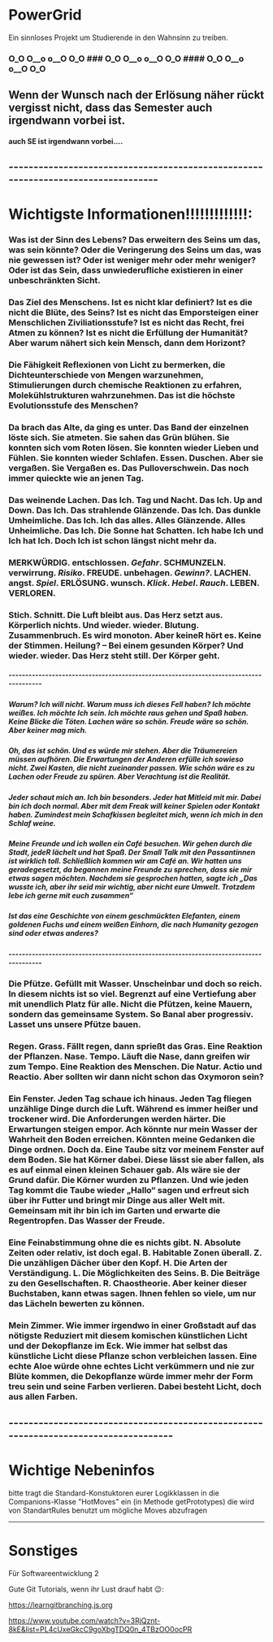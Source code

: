 # PowerGrid
Ein sinnloses Projekt um Studierende in den Wahnsinn zu treiben.

### O_O O__o o__O O_O ### O_O O__o o__O O_O #### O_O O__o o__O O_O

## Wenn der Wunsch nach der Erlösung näher rückt vergisst nicht, dass das Semester auch irgendwann vorbei ist.
#### auch SE ist irgendwann vorbei....

## ---------------------------------------------------------------------------------
# Wichtigste Informationen!!!!!!!!!!!!!:

### Was ist der Sinn des Lebens? Das erweitern des Seins um das, was sein könnte? Oder die Veringerung des Seins um das, was nie gewessen ist? Oder ist weniger mehr oder mehr weniger? Oder ist das Sein, dass unwiederufliche existieren in einer unbeschränkten Sicht.

### Das Ziel des Menschens. Ist es nicht klar definiert? Ist es die nicht die Blüte, des Seins? Ist es nicht das Emporsteigen einer Menschlichen Ziviliationsstufe? Ist es nicht das Recht, frei Atmen zu können? Ist es nicht die Erfüllung der Humanität? Aber warum nähert sich kein Mensch, dann dem Horizont? 

### Die Fähigkeit Reflexionen von Licht zu bermerken, die Dichteunterschiede von Mengen warzunehmen, Stimulierungen durch chemische Reaktionen zu erfahren, Molekühlstrukturen wahrzunehmen. Das ist die höchste Evolutionsstufe des Menschen?

### Da brach das Alte, da ging es unter. Das Band der einzelnen löste sich. Sie atmeten. Sie sahen das Grün blühen. Sie konnten sich vom Roten lösen. Sie konnten wieder Lieben und Fühlen. Sie konnten wieder Schlafen. Essen. Duschen. Aber sie vergaßen. Sie Vergaßen es. Das Pulloverschwein. Das noch immer quieckte wie an jenen Tag.

### Das weinende Lachen. Das Ich. Tag und Nacht. Das Ich. Up and Down. Das Ich. Das strahlende Glänzende. Das Ich. Das dunkle Umheimliche. Das Ich. Ich das alles. Alles Glänzende. Alles Unheimliche. Das Ich. Die Sonne hat Schatten. Ich habe Ich und Ich hat Ich. Doch Ich ist schon längst nicht mehr da.

### MERKWÜRDIG. entschlossen. *Gefahr*. SCHMUNZELN. verwirrung. *Risiko*. FREUDE. unbehagen. *Gewinn?*. LACHEN. angst. *Spiel*. ERLÖSUNG. wunsch. *Klick*. *Hebel*. *Rauch*.  LEBEN. VERLOREN. 

### Stich. Schnitt. Die Luft bleibt aus. Das Herz setzt aus. Körperlich nichts. Und wieder. wieder. Blutung. Zusammenbruch. Es wird monoton. Aber keineR hört es. Keine der Stimmen. Heilung? – Bei einem gesunden Körper? Und wieder. wieder. Das Herz steht still. Der Körper geht.

##### --------------------------------------------------------------------------------------
##### Warum? Ich will nicht. Warum muss ich dieses Fell haben? Ich möchte weißes. Ich möchte Ich sein. Ich möchte raus gehen und Spaß haben. Keine Blicke die Töten. Lachen wäre so schön. Freude wäre so schön. Aber keiner mag mich.

##### Oh, das ist schön. Und es würde mir stehen. Aber die Träumereien müssen aufhören. Die Erwartungen der Anderen erfülle ich sowieso nicht. Zwei Kasten, die nicht zueinander passen. Wie schön wäre es zu Lachen oder Freude zu spüren. Aber Verachtung ist die Realität.
     
##### Jeder schaut mich an. Ich bin besonders. Jeder hat Mitleid mit mir. Dabei bin ich doch normal. Aber mit dem Freak will keiner Spielen oder Kontakt haben. Zumindest mein Schafkissen begleitet mich, wenn ich mich in den Schlaf weine.

##### Meine Freunde und ich wollen ein Café besuchen. Wir gehen durch die Stadt, jedeR lächelt und hat Spaß. Der Small Talk mit den Passantinnen ist wirklich toll. Schließlich kommen wir am Café an. Wir hatten uns geradegesetzt, da begannen meine Freunde zu sprechen, dass sie mir etwas sagen möchten. Nachdem sie gesprochen hatten, sagte ich „Das wusste ich, aber ihr seid mir wichtig, aber nicht eure Umwelt. Trotzdem lebe ich gerne mit euch zusammen“ 

##### Ist das eine Geschichte von einem geschmückten Elefanten, einem goldenen Fuchs und einem weißen Einhorn, die nach Humanity gezogen sind oder etwas anderes?

##### --------------------------------------------------------------------------------------

### Die Pfütze. Gefüllt mit Wasser. Unscheinbar und doch so reich. In diesem nichts ist so viel. Begrenzt auf eine Vertiefung aber mit unendlich Platz für alle. Nicht die Pfützen, keine Mauern, sondern das gemeinsame System. So Banal aber progressiv. Lasset uns unsere Pfütze bauen. 

### Regen. Grass. Fällt regen, dann sprießt das Gras. Eine Reaktion der Pflanzen. Nase. Tempo. Läuft die Nase, dann greifen wir zum Tempo. Eine Reaktion des Menschen. Die Natur. Actio und Reactio. Aber sollten wir dann nicht schon das Oxymoron sein?

### Ein Fenster. Jeden Tag schaue ich hinaus. Jeden Tag fliegen unzählige Dinge durch die Luft. Während es immer heißer und trockener wird. Die Anforderungen werden härter. Die Erwartungen steigen empor. Ach könnte nur mein Wasser der Wahrheit den Boden erreichen. Könnten meine Gedanken die Dinge ordnen. Doch da. Eine Taube sitz vor meinem Fenster auf dem Boden. Sie hat Körner dabei. Diese lässt sie aber fallen, als es auf einmal einen kleinen Schauer gab. Als wäre sie der Grund dafür. Die Körner wurden zu Pflanzen. Und wie jeden Tag kommt die Taube wieder „Hallo“ sagen und erfreut sich über ihr Futter und bringt mir Dinge aus aller Welt mit. Gemeinsam mit ihr bin ich im Garten und erwarte die Regentropfen. Das Wasser der Freude.

### Eine Feinabstimmung ohne die es nichts gibt. N. Absolute Zeiten oder relativ, ist doch egal. B. Habitable Zonen überall. Z. Die unzähligen Dächer über den Kopf. H. Die Arten der Verständigung. L. Die Möglichkeiten des Seins. B. Die Beiträge zu den Gesellschaften. R. Chaostheorie. Aber keiner dieser Buchstaben, kann etwas sagen. Ihnen fehlen so viele, um nur das Lächeln bewerten zu können.

### Mein Zimmer. Wie immer irgendwo in einer Großstadt auf das nötigste Reduziert mit diesem komischen künstlichen Licht und der Dekopflanze im Eck. Wie immer hat selbst das künstliche Licht diese Pflanze schon verbleichen lassen. Eine echte Aloe würde ohne echtes Licht verkümmern und nie zur Blüte kommen, die Dekopflanze würde immer mehr der Form treu sein und seine Farben verlieren. Dabei besteht Licht, doch aus allen Farben. 

## ------------------------------------------------------------------------------------
# Wichtige Nebeninfos
bitte tragt die Standard-Konstuktoren eurer Logikklassen in die Companions-Klasse "HotMoves" ein (in Methode getPrototypes)
die wird von StandartRules benutzt um mögliche Moves abzufragen


------------------------------------------------------------------------------
# Sonstiges
Für Softwareentwicklung 2

Gute Git Tutorials, wenn ihr Lust drauf habt 😉:

https://learngitbranching.js.org

https://www.youtube.com/watch?v=3RjQznt-8kE&list=PL4cUxeGkcC9goXbgTDQ0n_4TBzOO0ocPR
